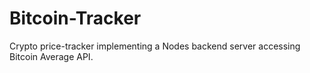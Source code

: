 # Bitcoin-Tracker
Crypto price-tracker implementing a Nodes backend server accessing Bitcoin Average API.
